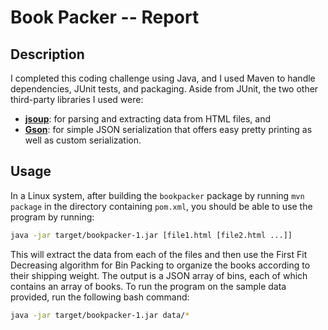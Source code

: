 # Book Packer -- Report

## Description

I completed this coding challenge using Java, and I used Maven to handle dependencies, JUnit tests, and packaging. Aside from JUnit, the two other third-party libraries I used were:

* [**jsoup**](https://jsoup.org): for parsing and extracting data from HTML files, and
* [**Gson**](https://github.com/google/gson): for simple JSON serialization that offers easy pretty printing as well as custom serialization.

## Usage

In a Linux system, after building the `bookpacker` package by running `mvn package` in the directory containing `pom.xml`, you should be able to use the program by running:
```bash
java -jar target/bookpacker-1.jar [file1.html [file2.html ...]]
```

This will extract the data from each of the files and then use the First Fit Decreasing algorithm for Bin Packing to organize the books according to their shipping weight. The output is a JSON array of bins, each of which contains an array of books. To run the program on the sample data provided, run the following bash command:
```bash
java -jar target/bookpacker-1.jar data/*
```

